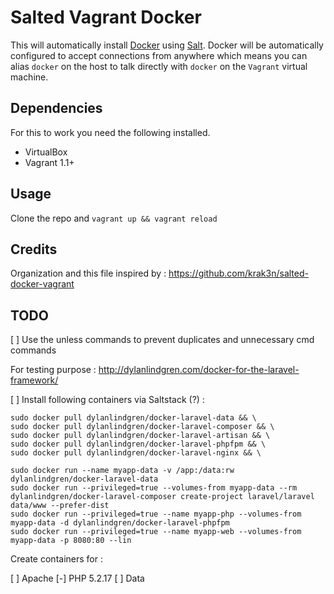 # Salted Vagrant Docker

This will automatically install [Docker](http://docker.io) using [Salt](http://saltstack.com/).
Docker will be automatically configured to accept connections from anywhere which means
you can alias ``docker`` on the host to talk directly with ``docker`` on the ``Vagrant`` virtual machine.

## Dependencies

For this to work you need the following installed.

* VirtualBox
* Vagrant 1.1+

## Usage

Clone the repo and ``vagrant up && vagrant reload``

## Credits

Organization and this file inspired by : https://github.com/krak3n/salted-docker-vagrant

## TODO

[ ] Use the unless commands to prevent duplicates and unnecessary cmd commands

For testing purpose : http://dylanlindgren.com/docker-for-the-laravel-framework/

[ ] Install following containers via Saltstack (?) :

```
sudo docker pull dylanlindgren/docker-laravel-data && \
sudo docker pull dylanlindgren/docker-laravel-composer && \
sudo docker pull dylanlindgren/docker-laravel-artisan && \
sudo docker pull dylanlindgren/docker-laravel-phpfpm && \
sudo docker pull dylanlindgren/docker-laravel-nginx && \

sudo docker run --name myapp-data -v /app:/data:rw dylanlindgren/docker-laravel-data  
sudo docker run --privileged=true --volumes-from myapp-data --rm dylanlindgren/docker-laravel-composer create-project laravel/laravel data/www --prefer-dist
sudo docker run --privileged=true --name myapp-php --volumes-from myapp-data -d dylanlindgren/docker-laravel-phpfpm
sudo docker run --privileged=true --name myapp-web --volumes-from myapp-data -p 8080:80 --lin
```

Create containers for : 

[ ] Apache 
[-] PHP 5.2.17 
[ ] Data
